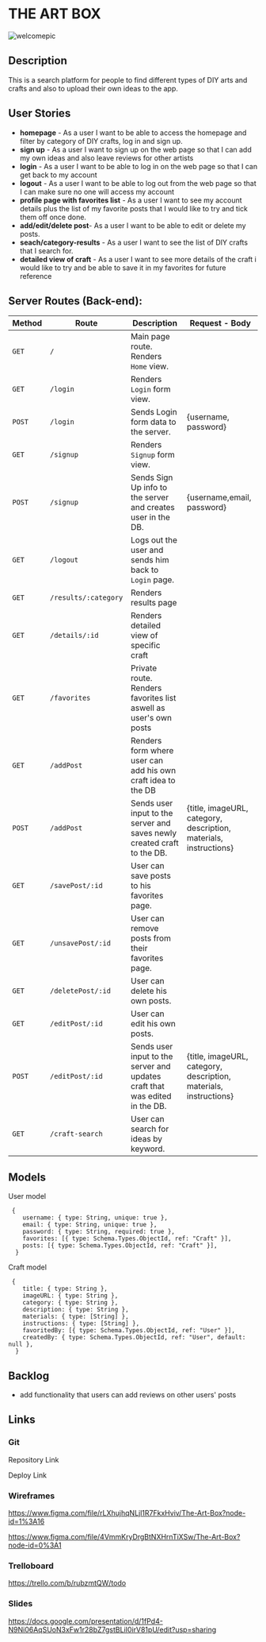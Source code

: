# THE ART BOX
![welcomepic](/public/images/welcomepic)


## Description

This is a search platform for people to find different types of DIY arts and crafts and also to upload their own ideas to the app.

## User Stories

- **homepage** - As a user I want to be able to access the homepage and filter by category of DIY crafts, log in and sign up.
- **sign up** - As a user I want to sign up on the web page so that I can add my own ideas and also leave reviews for other artists
- **login** - As a user I want to be able to log in on the web page so that I can get back to my account
- **logout** - As a user I want to be able to log out from the web page so that I can make sure no one will access my account
- **profile page with favorites list** - As a user I want to see my account details plus the list of my favorite posts that I would like to try and tick them off once done.
- **add/edit/delete post**- As a user I want to be able to edit or delete my posts.
- **seach/category-results** - As a user I want to see the list of DIY crafts that I search for.
- **detailed view of craft** - As a user I want to see more details of the craft i would like to try and be able to save it in my favorites for future reference

## Server Routes (Back-end):

| **Method** | **Route**            | **Description**                                              | Request - Body                                               |
| ---------- | -------------------- | ------------------------------------------------------------ | ------------------------------------------------------------ |
| `GET`      | `/`                  | Main page route. Renders `Home` view.                        |                                                              |
| `GET`      | `/login`             | Renders `Login` form view.                                   |                                                              |
| `POST`     | `/login`             | Sends Login form data to the server.                         | {username, password}                                         |
| `GET`      | `/signup`            | Renders `Signup` form view.                                  |                                                              |
| `POST`     | `/signup`            | Sends Sign Up info to the server and creates user in the DB. | {username,email, password}                                   |
| `GET`      | `/logout`            | Logs out the user and sends him back to `Login` page.        |                                                              |
| `GET`      | `/results/:category` | Renders results page                                         |                                                              |
| `GET`      | `/details/:id`       | Renders detailed view of specific craft                      |                                                              |
| `GET`      | `/favorites`         | Private route. Renders favorites list aswell as user's own posts |                                                              |
| `GET`      | `/addPost`           | Renders form where user can add his own craft idea to the DB |                                                              |
| `POST`     | `/addPost`           | Sends user input to the server and saves newly created craft to the DB. | {title, imageURL, category, description, materials, instructions} |
| `GET`      | `/savePost/:id`      | User can save posts to his favorites page.                   |                                                              |
| `GET`      | `/unsavePost/:id`    | User can remove posts from their favorites page.             |                                                              |
| `GET`      | `/deletePost/:id`    | User can delete his own posts.                               |                                                              |
| `GET`      | `/editPost/:id`      | User can edit his own posts.                                 |                                                              |
| `POST`     | `/editPost/:id`      | Sends user input to the server and updates craft that was edited in the DB. | {title, imageURL, category, description, materials, instructions} |
| `GET`      | `/craft-search`      | User can search for ideas by keyword.                        |                                                              |

## Models

User model

```
 {
    username: { type: String, unique: true },
    email: { type: String, unique: true },
    password: { type: String, required: true },
    favorites: [{ type: Schema.Types.ObjectId, ref: "Craft" }],
    posts: [{ type: Schema.Types.ObjectId, ref: "Craft" }],
  }
```

Craft model

```
 {
    title: { type: String },
    imageURL: { type: String },
    category: { type: String },
    description: { type: String },
    materials: { type: [String] },
    instructions: { type: [String] },
    favoritedBy: [{ type: Schema.Types.ObjectId, ref: "User" }],
    createdBy: { type: Schema.Types.ObjectId, ref: "User", default: null },
  }
```

## Backlog

- add functionality that users can add reviews on other users' posts

## Links

### Git

Repository Link

Deploy Link

### Wireframes

https://www.figma.com/file/rLXhujhqNLjl1R7FkxHviv/The-Art-Box?node-id=1%3A16

https://www.figma.com/file/4VmmKryDrgBtNXHrnTiXSw/The-Art-Box?node-id=0%3A1

### Trelloboard

https://trello.com/b/rubzmtQW/todo

### Slides

https://docs.google.com/presentation/d/1fPd4-N9Ni06AqSUoN3xFw1r28bZ7gstBLiI0irV81pU/edit?usp=sharing
